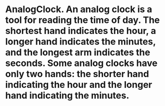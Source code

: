 # AnalogClock. An analog clock is a tool for reading the time of day. The shortest hand indicates the hour, a longer hand indicates the minutes, and the longest arm indicates the seconds. Some analog clocks have only two hands: the shorter hand indicating the hour and the longer hand indicating the minutes.
